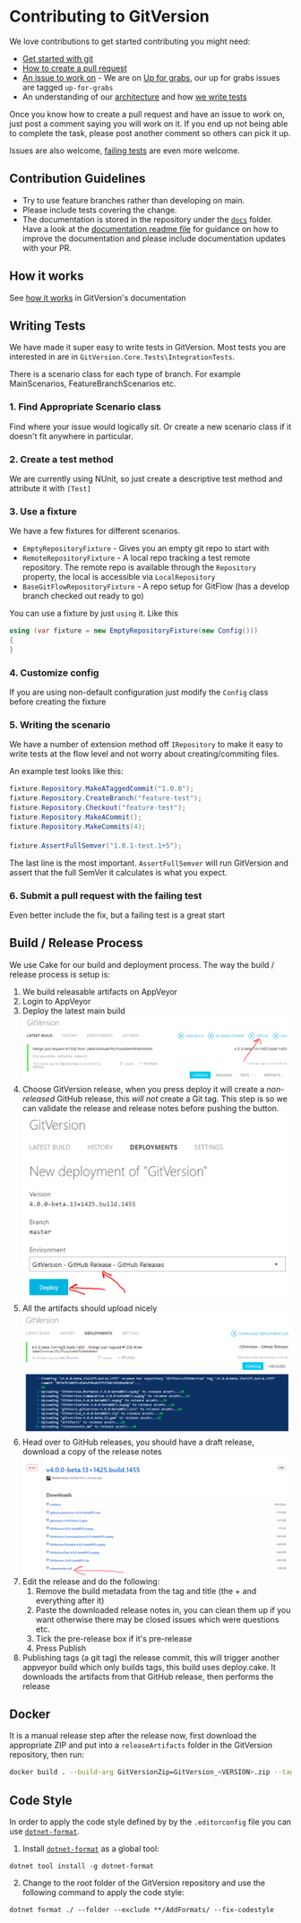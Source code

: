 # Contributing to GitVersion

We love contributions to get started contributing you might need:

*   [Get started with git](http://rogerdudler.github.io/git-guide)
*   [How to create a pull request](https://help.github.com/articles/using-pull-requests)
*   [An issue to work on](https://github.com/GitTools/GitVersion/labels/up-for-grabs) - We are on [Up for grabs](http://up-for-grabs.net/), our up for grabs issues are tagged `up-for-grabs`
*   An understanding of our [architecture](http://gitversion.net/docs/learn/how-it-works#architecture) and how [we write tests](#writing-tests)

Once you know how to create a pull request and have an issue to work on, just post a comment saying you will work on it.
If you end up not being able to complete the task, please post another comment so others can pick it up.

Issues are also welcome, [failing tests](#writing-tests) are even more welcome.

## Contribution Guidelines

*   Try to use feature branches rather than developing on main.
*   Please include tests covering the change.
*   The documentation is stored in the repository under the [`docs`](docs) folder.
    Have a look at the [documentation readme file](docs/readme.md) for guidance
    on how to improve the documentation and please include documentation updates
    with your PR.

## How it works

See [how it works](http://gitversion.net/docs/learn/how-it-works/) in GitVersion's documentation

## Writing Tests

We have made it super easy to write tests in GitVersion. Most tests you are interested in are in `GitVersion.Core.Tests\IntegrationTests`.

There is a scenario class for each type of branch. For example MainScenarios, FeatureBranchScenarios etc.

### 1. Find Appropriate Scenario class

Find where your issue would logically sit. Or create a new scenario class if it doesn't fit anywhere in particular.

### 2. Create a test method

We are currently using NUnit, so just create a descriptive test method and attribute it with `[Test]`

### 3. Use a fixture

We have a few fixtures for different scenarios.

*   `EmptyRepositoryFixture` - Gives you an empty git repo to start with
*   `RemoteRepositoryFixture` - A local repo tracking a test remote repository. The remote repo is available through the `Repository` property, the local is accessible via `LocalRepository`
*   `BaseGitFlowRepositoryFixture` - A repo setup for GitFlow (has a develop branch checked out ready to go)

You can use a fixture by just `using` it. Like this

```csharp
using (var fixture = new EmptyRepositoryFixture(new Config()))
{
}
```

### 4. Customize config

If you are using non-default configuration just modify the `Config` class before creating the fixture

### 5. Writing the scenario

We have a number of extension method off `IRepository` to make it easy to write tests at the flow level and not worry about creating/commiting files.

An example test looks like this:

```csharp
fixture.Repository.MakeATaggedCommit("1.0.0");
fixture.Repository.CreateBranch("feature-test");
fixture.Repository.Checkout("feature-test");
fixture.Repository.MakeACommit();
fixture.Repository.MakeCommits(4);

fixture.AssertFullSemver("1.0.1-test.1+5");
```

The last line is the most important. `AssertFullSemver` will run GitVersion and assert that the full SemVer it calculates is what you expect.

### 6. Submit a pull request with the failing test

Even better include the fix, but a failing test is a great start

## Build / Release Process

We use Cake for our build and deployment process. The way the build / release process is setup is:

1.  We build releasable artifacts on AppVeyor
2.  Login to AppVeyor
3.  Deploy the latest main build
    ![docs/input/docs/img/release-1-deploy.png](docs/input/docs/img/release-1-deploy.png)
4.  Choose GitVersion release, when you press deploy it will create a _non-released_ GitHub release, this _will not_ create a Git tag. This step is so we can validate the release and release notes before pushing the button.
    ![docs/input/docs/img/release-2-deploy.png](docs/input/docs/img/release-2-deploy.png)
5.  All the artifacts should upload nicely
    ![docs/input/docs/img/release-3-deploy.png](docs/input/docs/img/release-3-deploy.png)
6.  Head over to GitHub releases, you should have a draft release, download a copy of the release notes
    ![docs/input/docs/img/release-4-deploy.png](docs/input/docs/img/release-4-deploy.png)
7.  Edit the release and do the following:
    1.  Remove the build metadata from the tag and title (the + and everything after it)
    2.  Paste the downloaded release notes in, you can clean them up if you want otherwise there may be closed issues which were questions etc.
    3.  Tick the pre-release box if it's pre-release
    4.  Press Publish
8.  Publishing tags (a git tag) the release commit, this will trigger another appveyor build which only builds tags, this build uses deploy.cake. It downloads the artifacts from that GitHub release, then performs the release

## Docker

It is a manual release step after the release now, first download the appropriate ZIP and put into a `releaseArtifacts` folder in the GitVersion repository, then run:

```bash
docker build . --build-arg GitVersionZip=GitVersion_<VERSION>.zip --tag gittools/gitversion
```

## Code Style

In order to apply the code style defined by by the `.editorconfig` file you can use [`dotnet-format`](https://github.com/dotnet/format).

1.  Install [`dotnet-format`](https://github.com/dotnet/format) as a global tool:

```shell
dotnet tool install -g dotnet-format
```

2.  Change to the root folder of the GitVersion repository and use the following command to apply the code style:

```shell
dotnet format ./ --folder --exclude **/AddFormats/ --fix-codestyle
```
